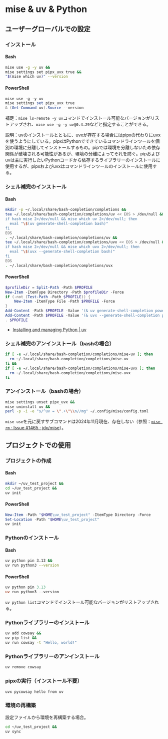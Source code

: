 # mise & uv & Python
## ユーザーグローバルでの設定
### インストール
#### Bash
```sh
mise use -g -y uv &&
mise settings set pipx_uvx true &&
"$(mise which uv)" --version
```

#### PowerShell
```powershell
mise use -g -y uv
mise settings set pipx_uvx true
& (Get-Command uv).Source --version
```

補足：`mise ls-remote -y uv`コマンドでインストール可能なバージョンがリストアップされ、`mise use -g -y uv@0.4.29`などと指定することができる。

説明：uvのインストールとともに、uvxが存在する場合にはpipxの代わりにuvxを使うようにしている。pipxはPythonでできているコマンドラインツールを個別の環境に分離してインストールするもの。pipでは環境を分離しないため依存関係が破壊される可能性があるが、環境の分離によってそれを防ぐ。pipおよびuvは主に実行したいPythonコードから依存するライブラリーのインストールに使用するが、pipxおよびuvxはコマンドラインツールのインストールに使用する。

### シェル補完のインストール
#### Bash
```sh
mkdir -p ~/.local/share/bash-completion/completions &&
tee ~/.local/share/bash-completion/completions/uv << EOS > /dev/null &&
if hash mise 2>/dev/null && mise which uv 2>/dev/null; then
  eval "\$(uv generate-shell-completion bash)"
fi
EOS
. ~/.local/share/bash-completion/completions/uv &&
tee ~/.local/share/bash-completion/completions/uvx << EOS > /dev/null &&
if hash mise 2>/dev/null && mise which uvx 2>/dev/null; then
  eval "\$(uvx --generate-shell-completion bash)"
fi
EOS
. ~/.local/share/bash-completion/completions/uvx
```

#### PowerShell
```powershell
$profileDir = Split-Path -Path $PROFILE
New-Item -ItemType Directory -Path $profileDir -Force
if (-not (Test-Path -Path $PROFILE)) {
    New-Item -ItemType File -Path $PROFILE -Force
}
Add-Content -Path $PROFILE -Value '(& uv generate-shell-completion powershell) | Out-String | Invoke-Expression'
Add-Content -Path $PROFILE -Value '(& uvx --generate-shell-completion powershell) | Out-String | Invoke-Expression'
. $PROFILE
```
- [Installing and managing Python | uv](https://docs.astral.sh/uv/getting-started/installation/#upgrading-uv)

### シェル補完のアンインストール（bashの場合）
```sh
if [ -e ~/.local/share/bash-completion/completions/mise-uv ]; then
  rm ~/.local/share/bash-completion/completions/mise-uv
fi &&
if [ -e ~/.local/share/bash-completion/completions/mise-uvx ]; then
  rm ~/.local/share/bash-completion/completions/mise-uvx
fi
```

### アンインストール（bashの場合）
```sh
mise settings unset pipx_uvx &&
mise uninstall uv &&
perl -p -i -e "s/^uv = \".+\"\\n//mg" ~/.config/mise/config.toml
```
`mise use`を元に戻すサブコマンドは2024年11月現在、存在しない（参照：[`mise rm` · Issue #1465 · jdx/mise](https://github.com/jdx/mise/issues/1465)）。

## プロジェクトでの使用
### プロジェクトの作成
#### Bash
```sh
mkdir ~/uv_test_project &&
cd ~/uv_test_project &&
uv init
```

#### PowerShell
```powershell
New-Item -Path "$HOME\uv_test_project" -ItemType Directory -Force
Set-Location -Path "$HOME\uv_test_project"
uv init
```

### Pythonのインストール
#### Bash
```sh
uv python pin 3.13 &&
uv run python3 --version
```

#### PowerShell
```powershell
uv python pin 3.13
uv run python3 --version
```
`uv python list`コマンドでインストール可能なバージョンがリストアップされる。

### Pythonライブラリーのインストール
```sh
uv add cowsay &&
uv pip list &&
uv run cowsay -t "Hello, world!"
```

### Pythonライブラリーのアンインストール
```sh
uv remove cowsay
```

### pipxの実行（インストール不要）
```sh
uvx pycowsay hello from uv
```

### 環境の再構築
設定ファイルから環境を再構築する場合。
```sh
cd ~/uv_test_project &&
uv sync
```
